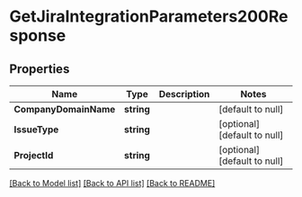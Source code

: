 # GetJiraIntegrationParameters200Response

## Properties
Name | Type | Description | Notes
------------ | ------------- | ------------- | -------------
**CompanyDomainName** | **string** |  | [default to null]
**IssueType** | **string** |  | [optional] [default to null]
**ProjectId** | **string** |  | [optional] [default to null]

[[Back to Model list]](../README.md#documentation-for-models) [[Back to API list]](../README.md#documentation-for-api-endpoints) [[Back to README]](../README.md)

